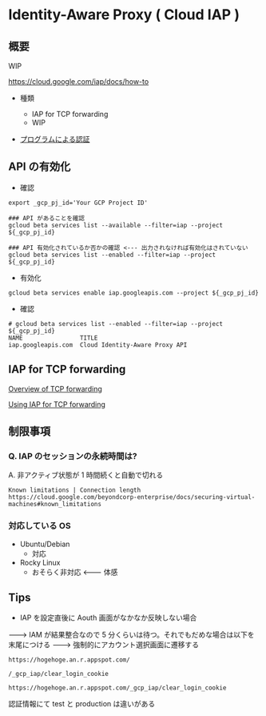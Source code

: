 # Identity-Aware Proxy ( Cloud IAP )

## 概要

WIP

https://cloud.google.com/iap/docs/how-to


+ 種類
  + IAP for TCP forwarding
  + WIP

+ [プログラムによる認証](https://cloud.google.com/iap/docs/authentication-howto?hl=ja)


## API の有効化

+ 確認

```
export _gcp_pj_id='Your GCP Project ID'

### API があることを確認
gcloud beta services list --available --filter=iap --project ${_gcp_pj_id}

### API 有効化されているか否かの確認 <--- 出力されなければ有効化はされていない
gcloud beta services list --enabled --filter=iap --project ${_gcp_pj_id}
```

+ 有効化

```
gcloud beta services enable iap.googleapis.com --project ${_gcp_pj_id}
```

+ 確認

```
# gcloud beta services list --enabled --filter=iap --project ${_gcp_pj_id}
NAME                TITLE
iap.googleapis.com  Cloud Identity-Aware Proxy API
```

## IAP for TCP forwarding

[Overview of TCP forwarding](https://cloud.google.com/iap/docs/tcp-forwarding-overview)

[Using IAP for TCP forwarding](https://cloud.google.com/iap/docs/using-tcp-forwarding)


## 制限事項

### Q. IAP のセッションの永続時間は?

A. 非アクティブ状態が 1 時間続くと自動で切れる

```
Known limitations | Connection length
https://cloud.google.com/beyondcorp-enterprise/docs/securing-virtual-machines#known_limitations
```

### 対応している OS

- Ubuntu/Debian
  - 対応
- Rocky Linux
  - おそらく非対応 <--- 体感

## Tips

- IAP を設定直後に Aouth 画面がなかなか反映しない場合 

---> IAM が結果整合なので 5 分くらいは待つ。それでもだめな場合は以下を末尾につける ---> 強制的にアカウント選択画面に遷移する

```
https://hogehoge.an.r.appspot.com/
```

```
/_gcp_iap/clear_login_cookie
```

```
https://hogehoge.an.r.appspot.com/_gcp_iap/clear_login_cookie
```


認証情報にて test と production は違いがある

